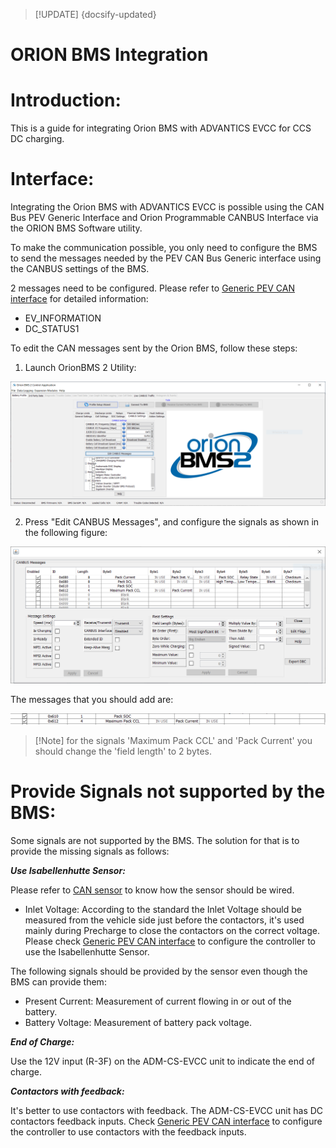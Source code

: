 > [!UPDATE] {docsify-updated}
# ORION BMS Integration

# Introduction:

This is a guide for integrating Orion BMS with ADVANTICS EVCC for CCS DC charging.

# Interface:

Integrating the Orion BMS with ADVANTICS EVCC is possible using the CAN Bus PEV Generic Interface and Orion Programmable CANBUS Interface via the ORION BMS Software utility.

To make the communication possible, you only need to configure the BMS to send the messages needed by the PEV CAN Bus Generic interface using the CANBUS settings of the BMS.

2 messages need to be configured. Please refer to [Generic PEV CAN interface](charge-controllers/evcc_can_generic.md) for detailed information:

- EV_INFORMATION
- DC_STATUS1

To edit the CAN messages sent by the Orion BMS, follow these steps:

1. Launch OrionBMS 2 Utility:

![Edit_CANbus_messages.PNG](images/Edit_CANbus_messages.png)

2. Press "Edit CANBUS Messages", and configure the signals as shown in the following figure:

![CAN_Settings.PNG](images/CAN_Settings.png)

The messages that you should add are:

![messages_to_add.PNG](images/messages_to_add.png)


> [!Note] for the signals 'Maximum Pack CCL' and 'Pack Current' you should change the 'field length' to 2 bytes.

# Provide Signals not supported by the BMS:

Some signals are not supported by the BMS. The solution for that is to provide the missing signals as follows:

__*Use Isabellenhutte Sensor:*__

Please refer to [CAN sensor](charge-controllers/evcc_can_sensor.md) to know how the sensor should be wired.

- Inlet Voltage: According to the standard the Inlet Voltage should be measured from the vehicle side just before the contactors, it's used mainly during Precharge to close the contactors on the correct voltage. Please check [Generic PEV CAN interface](charge-controllers/evcc_can_generic.md) to configure the controller to use the Isabellenhutte Sensor.

The following signals should be provided by the sensor even though the BMS can provide them:

- Present Current: Measurement of current flowing in or out of the battery.
- Battery Voltage: Measurement of battery pack voltage.

__*End of Charge:*__

Use the 12V input (R-3F) on the ADM-CS-EVCC unit to indicate the end of charge.

__*Contactors with feedback:*__

It's better to use contactors with feedback. The ADM-CS-EVCC unit has DC contactors feedback inputs. Check [Generic PEV CAN interface](charge-controllers/evcc_can_generic.md) to configure the controller to use contactors with the feedback inputs.